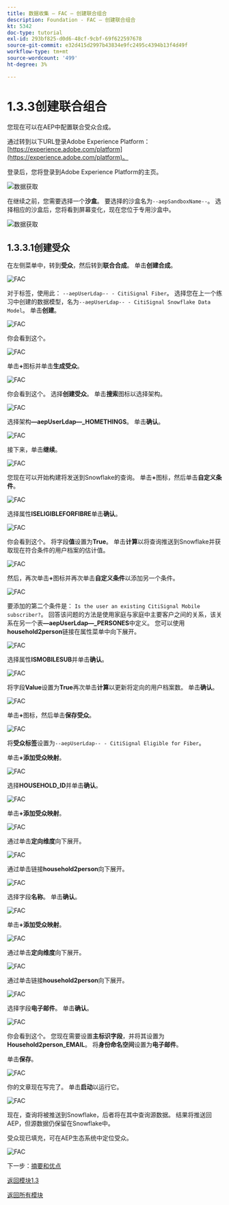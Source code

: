 ```yaml
---
title: 数据收集 — FAC — 创建联合组合
description: Foundation - FAC — 创建联合组合
kt: 5342
doc-type: tutorial
exl-id: 293bf825-d0d6-48cf-9cbf-69f622597678
source-git-commit: e32d415d2997b43834e9fc2495c4394b13f4d49f
workflow-type: tm+mt
source-wordcount: '499'
ht-degree: 3%

---
```


# 1.3.3创建联合组合

您现在可以在AEP中配置联合受众合成。

通过转到以下URL登录Adobe Experience Platform： [https://experience.adobe.com/platform](https://experience.adobe.com/platform)。

登录后，您将登录到Adobe Experience Platform的主页。

![数据获取](./../module1.2/images/home.png)

在继续之前，您需要选择一个&#x200B;**沙盒**。 要选择的沙盒名为``--aepSandboxName--``。 选择相应的沙盒后，您将看到屏幕变化，现在您位于专用沙盒中。

![数据获取](./../module1.2/images/sb1.png)

## 1.3.3.1创建受众

在左侧菜单中，转到&#x200B;**受众**，然后转到&#x200B;**联合合成**。 单击&#x200B;**创建合成**。

![FAC](./images/fedcomp1.png)

对于标签，使用此： `--aepUserLdap-- - CitiSignal Fiber`。 选择您在上一个练习中创建的数据模型，名为`--aepUserLdap-- - CitiSignal Snowflake Data Model`。 单击&#x200B;**创建**。

![FAC](./images/fedcomp2.png)

你会看到这个。

![FAC](./images/fedcomp3.png)

单击&#x200B;**+**&#x200B;图标并单击&#x200B;**生成受众**。

![FAC](./images/fedcomp4.png)

你会看到这个。 选择&#x200B;**创建受众**。 单击&#x200B;**搜索**&#x200B;图标以选择架构。

![FAC](./images/fedcomp5.png)

选择架构&#x200B;**—aepUserLdap—_HOMETHINGS**。 单击&#x200B;**确认**。

![FAC](./images/fedcomp6.png)

接下来，单击&#x200B;**继续**。

![FAC](./images/fedcomp7.png)

您现在可以开始构建将发送到Snowflake的查询。 单击&#x200B;**+**&#x200B;图标，然后单击&#x200B;**自定义条件**。

![FAC](./images/fedcomp8.png)

选择属性&#x200B;**ISELIGIBLEFORFIBRE**&#x200B;单击&#x200B;**确认**。

![FAC](./images/fedcomp9.png)

你会看到这个。 将字段&#x200B;**值**&#x200B;设置为&#x200B;**True**。 单击&#x200B;**计算**&#x200B;以将查询推送到Snowflake并获取现在符合条件的用户档案的估计值。

![FAC](./images/fedcomp10.png)

然后，再次单击&#x200B;**+**&#x200B;图标并再次单击&#x200B;**自定义条件**&#x200B;以添加另一个条件。

![FAC](./images/fedcomp11.png)

要添加的第二个条件是： `Is the user an existing CitiSignal Mobile subscriber?`。 回答该问题的方法是使用家庭与家庭中主要客户之间的关系，该关系在另一个表&#x200B;**—aepUserLdap—_PERSONES**&#x200B;中定义。 您可以使用&#x200B;**household2person**&#x200B;链接在属性菜单中向下展开。

![FAC](./images/fedcomp12.png)

选择属性&#x200B;**ISMOBILESUB**&#x200B;并单击&#x200B;**确认**。

![FAC](./images/fedcomp13.png)

将字段&#x200B;**Value**&#x200B;设置为&#x200B;**True**&#x200B;再次单击&#x200B;**计算**&#x200B;以更新将定向的用户档案数。 单击&#x200B;**确认**。

![FAC](./images/fedcomp14.png)

单击&#x200B;**+**&#x200B;图标，然后单击&#x200B;**保存受众**。

![FAC](./images/fedcomp15.png)

将&#x200B;**受众标签**&#x200B;设置为`--aepUserLdap-- - CitiSignal Eligible for Fiber`。

单击&#x200B;**+添加受众映射**。

![FAC](./images/fedcomp16.png)

选择&#x200B;**HOUSEHOLD_ID**&#x200B;并单击&#x200B;**确认**。

![FAC](./images/fedcomp17.png)

单击&#x200B;**+添加受众映射**。

![FAC](./images/fedcomp18.png)

通过单击&#x200B;**定向维度**&#x200B;向下展开。

![FAC](./images/fedcomp18a.png)

通过单击链接&#x200B;**household2person**&#x200B;向下展开。

![FAC](./images/fedcomp18b.png)

选择字段&#x200B;**名称**。 单击&#x200B;**确认**。

![FAC](./images/fedcomp18c.png)

单击&#x200B;**+添加受众映射**。

![FAC](./images/fedcomp20.png)

通过单击&#x200B;**定向维度**&#x200B;向下展开。

![FAC](./images/fedcomp20a.png)

通过单击链接&#x200B;**household2person**&#x200B;向下展开。

![FAC](./images/fedcomp20b.png)

选择字段&#x200B;**电子邮件**。 单击&#x200B;**确认**。

![FAC](./images/fedcomp20c.png)

你会看到这个。 您现在需要设置&#x200B;**主标识字段**，并将其设置为&#x200B;**Household2person_EMAIL**。 将&#x200B;**身份命名空间**&#x200B;设置为&#x200B;**电子邮件**。

单击&#x200B;**保存**。

![FAC](./images/fedcomp21.png)

你的文章现在写完了。 单击&#x200B;**启动**&#x200B;以运行它。

![FAC](./images/fedcomp21a.png)

现在，查询将被推送到Snowflake，后者将在其中查询源数据。 结果将推送回AEP，但源数据仍保留在Snowflake中。

受众现已填充，可在AEP生态系统中定位受众。

![FAC](./images/fedcomp22.png)

下一步：[摘要和优点](./summary.md)

[返回模块1.3](./fac.md)

[返回所有模块](../../../overview.md)
